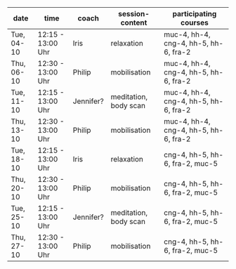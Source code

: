 | date       | time              | coach     | session-content       | participating courses                 |
| ---------- | ----------------- | --------- | --------------------- | ------------------------------------- |
| Tue, 04-10 | 12:15 - 13:00 Uhr | Iris      | relaxation            | muc-4, hh-4, cng-4, hh-5, hh-6, fra-2 |
| Thu, 06-10 | 12:30 - 13:00 Uhr | Philip    | mobilisation          | muc-4, hh-4, cng-4, hh-5, hh-6, fra-2 |
| Tue, 11-10 | 12:15 - 13:00 Uhr | Jennifer? | meditation, body scan | muc-4, hh-4, cng-4, hh-5, hh-6, fra-2 |
| Thu, 13-10 | 12:30 - 13:00 Uhr | Philip    | mobilisation          | muc-4, hh-4, cng-4, hh-5, hh-6, fra-2 |
| Tue, 18-10 | 12:15 - 13:00 Uhr | Iris      | relaxation            | cng-4, hh-5, hh-6, fra-2, muc-5       |
| Thu, 20-10 | 12:30 - 13:00 Uhr | Philip    | mobilisation          | cng-4, hh-5, hh-6, fra-2, muc-5       |
| Tue, 25-10 | 12:15 - 13:00 Uhr | Jennifer? | meditation, body scan | cng-4, hh-5, hh-6, fra-2, muc-5       |
| Thu, 27-10 | 12:30 - 13:00 Uhr | Philip    | mobilisation          | cng-4, hh-5, hh-6, fra-2, muc-5       |
